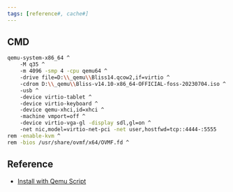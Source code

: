 ```yaml
---
tags: [reference#, cache#]
---
```


## CMD

```sh
qemu-system-x86_64 ^
	-M q35 ^
	-m 4096 -smp 4 -cpu qemu64 ^
	-drive file=D:\\_qemu\\Bliss14.qcow2,if=virtio ^
	-cdrom D:\\_qemu\\Bliss-v14.10-x86_64-OFFICIAL-foss-20230704.iso ^
	-usb ^
	-device virtio-tablet ^
	-device virtio-keyboard ^
	-device qemu-xhci,id=xhci ^
	-machine vmport=off ^
	-device virtio-vga-gl -display sdl,gl=on ^
	-net nic,model=virtio-net-pci -net user,hostfwd=tcp::4444-:5555
rem -enable-kvm ^
rem -bios /usr/share/ovmf/x64/OVMF.fd ^
```

## Reference

- [Install with Qemu Script](https://github.com/BlissRoms-x86/docs/blob/master/install-bliss-os/install-in-a-virtual-machine/install-in-qemu.md)